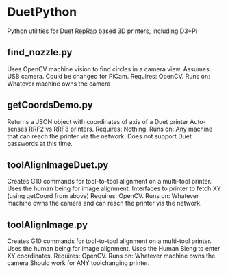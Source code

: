 # DuetPython
Python utilities for Duet RepRap based 3D printers, including D3+Pi

## find_nozzle.py
Uses OpenCV machine vision to find circles in a camera view. 
Assumes USB camera.  Could be changed for PiCam. 
Requires: OpenCV.  Runs on: Whatever machine owns the camera

## getCoordsDemo.py
Returns a JSON object with coordinates of axis of a Duet printer
Auto-senses RRF2 vs RRF3 printers. 
Requires: Nothing.  Runs on: Any machine that can reach the printer via the network. 
Does not support Duet passwords at this time. 

## toolAlignImageDuet.py
Creates G10 commands for tool-to-tool alignment on a multi-tool printer. 
Uses the human being for image alignment. 
Interfaces to printer to fetch XY (using getCoord from above)
Requires: OpenCV.  Runs on: Whatever machine owns the camera and can reach the printer via the network. 

## toolAlignImage.py
Creates G10 commands for tool-to-tool alignment on a multi-tool printer. 
Uses the human being for image alignment. 
Uses the Human Bieng to enter XY coordinates. 
Requires: OpenCV.  Runs on: Whatever machine owns the camera 
Should work for ANY toolchanging printer. 

